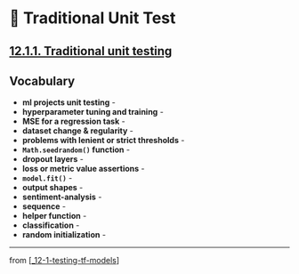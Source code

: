 # 💊 Traditional Unit Test

## [**12.1.1.** Traditional unit testing]()

## **Vocabulary**

- **ml projects unit testing** -
- **hyperparameter tuning and training** -
- **MSE for a regression task** -
- **dataset change & regularity** -
- **problems with lenient or strict thresholds** -
- **`Math.seedrandom()` function** -
- **dropout layers** -
- **loss or metric value assertions** -
- **`model.fit()`** -
- **output shapes** -
- **sentiment-analysis** -
- **sequence** -
- **helper function** -
- **classification** -
- **random initialization** -

---
from [[_12-1-testing-tf-models]]

[//begin]: # "Autogenerated link references for markdown compatibility"
[_12-1-testing-tf-models]: _12-1-testing-tf-models.md "💊 Testing TF.js Models"
[//end]: # "Autogenerated link references"

